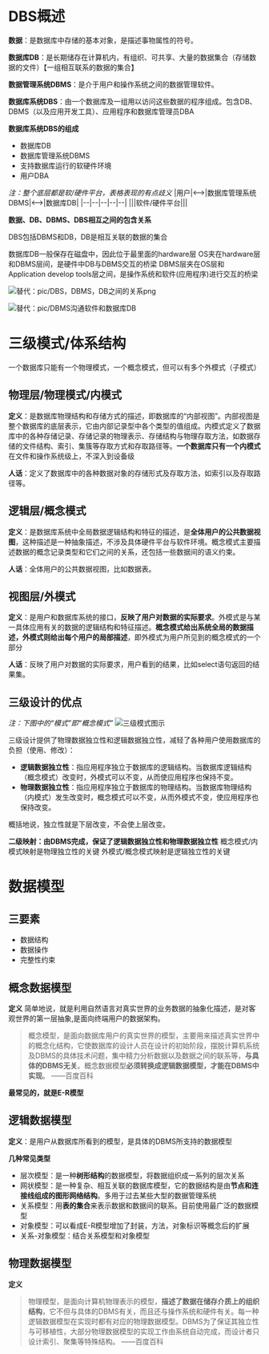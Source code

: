 # DBS概述

**数据**：是数据库中存储的基本对象，是描述事物属性的符号。

**数据库DB**：是长期储存在计算机内，有组织、可共享、大量的数据集合（存储数据的文件）【一组相互联系的数据的集合】

**数据管理系统DBMS**：是介于用户和操作系统之间的数据管理软件。

**数据库系统DBS**：由一个数据库及一组用以访问这些数据的程序组成。包含DB、DBMS（以及应用开发工具）、应用程序和数据库管理员DBA

**数据库系统DBS的组成**
* 数据库DB
* 数据库管理系统DBMS
* 支持数据库运行的软硬件环境
* 用户DBA

*注：整个底层都是软/硬件平台，表格表现的有点歧义*
|用户|<-->|数据库管理系统DBMS|<-->|数据库DB|
|--|--|--|--|--|
|||软件/硬件平台|||

**数据、DB、DBMS、DBS相互之间的包含关系**

DBS包括DBMS和DB，DB是相互关联的数据的集合

数据库DB一般保存在磁盘中，因此位于最里面的hardware层
OS夹在hardware层和DBMS层间，是硬件中DB与DBMS交互的桥梁
DBMS层夹在OS层和Application develop tools层之间，是操作系统和软件(应用程序)进行交互的桥梁

![替代：pic/DBS，DBMS，DB之间的关系png](https://image.itbaima.net/images/253/image-20230610168449252.png)

![替代：pic/DBMS沟通软件和数据库DB](https://image.itbaima.net/images/253/image-20230611164499499.png)

# 三级模式/体系结构

一个数据库只能有一个物理模式，一个概念模式，但可以有多个外模式（子模式）

## 物理层/物理模式/内模式

**定义**：是数据库物理结构和存储方式的描述，即数据库的“内部视图”。内部视图是整个数据库的底层表示，它由内部记录型中各个类型的值组成。内模式定义了数据库中的各种存储记录、存储记录的物理表示、存储结构与物理存取方法，如数据存储的文件结构、索引、集簇等存取方式和存取路径等。**一个数据库只有一个内模式**
在文件和操作系统级上，不深入到设备级

**人话**：定义了数据库中的各种数据对象的存储形式及存取方法，如索引以及存取路径等。

## 逻辑层/概念模式

**定义**：是数据库系统中全局数据逻辑结构和特征的描述，是**全体用户的公共数据视图**，这种描述是一种抽象描述，不涉及具体硬件平台与软件环境。概念模式主要描述数据的概念记录类型和它们之间的关系，还包括一些数据间的语义约束。

**人话**：全体用户的公共数据视图，比如数据表。

## 视图层/外模式

**定义**：是用户和数据库系统的接口，**反映了用户对数据的实际要求**。外模式是与某一具体应用有关的数据的逻辑结构和特征描述。**概念模式给出系统全局的数据描述，外模式则给出每个用户的局部描述**，即外模式为用户所见到的概念模式的一个部分

**人话**：反映了用户对数据的实际要求，用户看到的结果，比如select语句返回的结果集。

## 三级设计的优点

*注：下图中的“模式”即“概念模式”*
![三级模式图示](https://pic4.zhimg.com/v2-5a996779426e404566b1da36d2d16259_r.jpg)

三级设计提供了物理数据独立性和逻辑数据独立性，减轻了各种用户使用数据库的负担（使用、修改）：
* **逻辑数据独立性**：指应用程序独立于数据库的逻辑结构。当数据库逻辑结构（概念模式）改变时，外模式可以不变，从而使应用程序也保持不变。
* **物理数据独立性**：指应用程序独立于数据库的物理结构。当数据库物理结构（内模式）发生改变时，概念模式可以不变，从而外模式不变，使应用程序也保持改变。

概括地说，独立性就是下层改变，不会使上层改变。

**二级映射：由DBMS完成，保证了逻辑数据独立性和物理数据独立性**
概念模式/内模式映射是物理独立性的关键
外模式/概念模式映射是逻辑独立性的关键

# 数据模型

## 三要素

* 数据结构
* 数据操作
* 完整性约束

## 概念数据模型

**定义**
简单地说，就是利用自然语言对真实世界的业务数据的抽象化描述，是对客观世界的第一层抽象,是面向终端用户的数据架构。
>概念模型，是面向数据库用户的真实世界的模型，主要用来描述真实世界中的概念化结构，它使数据库的设计人员在设计的初始阶段，摆脱计算机系统及DBMS的具体技术问题，集中精力分析数据以及数据之间的联系等，**与具体的DBMS无关**。概念数据模型**必须转换成逻辑数据模型，才能在DBMS中实现**。 ——百度百科

**最常见的，就是E-R模型**

## 逻辑数据模型

**定义**：是用户从数据库所看到的模型，是具体的DBMS所支持的数据模型

**几种常见类型**
* 层次模型：是一种**树形结构**的数据模型，将数据组织成一系列的层次关系
* 网状模型：是一种复杂、相互关联的数据库模型，它的数据结构是由**节点和连接线组成的图形网络结构**。多用于过去某些大型的数据管理系统
* 关系模型：用**表的集合**来表示数据和数据间的联系。目前使用最广泛的数据模型
* 对象模型：可以看成E-R模型增加了封装，方法，对象标识等概念后的扩展
* 关系-对象模型：结合关系模型和对象模型

## 物理数据模型

**定义**
>物理模型，是面向计算机物理表示的模型，**描述了数据在储存介质上的组织结构**，它不但与具体的DBMS有关，而且还与操作系统和硬件有关。每一种逻辑数据模型在实现时都有对应的物理数据模型。DBMS为了保证其独立性与可移植性，大部分物理数据模型的实现工作由系统自动完成，而设计者只设计索引、聚集等特殊结构。 ——百度百科

